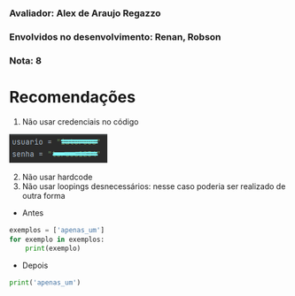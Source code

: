 ### Avaliador: Alex de Araujo Regazzo
### Envolvidos no desenvolvimento: Renan, Robson
### Nota: 8

# Recomendações

1. Não usar credenciais no código

![img.png](img.png)

2. Não usar hardcode
3. Não usar loopings desnecessários: nesse caso poderia ser realizado de outra forma 
* Antes
```python
exemplos = ['apenas_um']
for exemplo in exemplos:
    print(exemplo)
```
* Depois
```python
print('apenas_um')
```